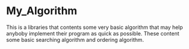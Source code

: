 # My_Algorithm
This is a libraries that contents some very basic algorithm that may help anyboby implement their program as quick as possible.
These content some basic searching algorithm and ordering algorithm.